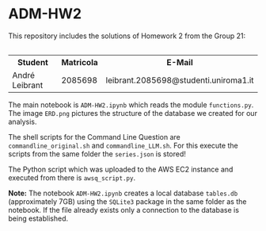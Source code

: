 # ADM-HW2

This repository includes the solutions of Homework 2 from the Group 21:

<div style="float: left;">
    <table>
        <tr>
            <th>Student</th>
            <th>Matricola</th>
            <th>E-Mail</th>
        </tr>
        <tr>
            <td>André Leibrant</td>
            <td>2085698</td>
            <td>leibrant.2085698@studenti.uniroma1.it</td>
        </tr>
    </table>
</div>

The main notebook is `ADM-HW2.ipynb` which reads the module `functions.py`. The image `ERD.png` pictures the structure of the database we created for our analysis.

The shell scripts for the Command Line Question are `commandline_original.sh` and `commandline_LLM.sh`. For this execute the scripts from the same folder the `series.json` is stored!

The Python script which was uploaded to the AWS EC2 instance and executed from there is `awsq_script.py`.

**Note:** The notebook `ADM-HW2.ipynb` creates a local database `tables.db` (approximately 7GB) using the `SQLite3` package in the same folder as the notebook. If the file already exists only a connection to the database is being established.
